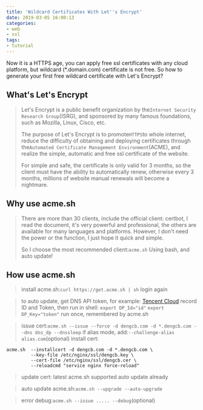 ```yaml
---
title: 'Wildcard Certificates With Let''s Encrypt'
date: 2019-03-05 16:00:13
categories:
- web
- ssl
tags:
- tutorial
---
```

Now it is a HTTPS age, you can apply free ssl certificates with any cloud platform, but wildcard (*.domain.com) certificate is not free. So how to generate your first free wildcard certificate with Let's Encrypt?

<!--more-->

## What's Let's Encrypt
> Let's Encrypt is a public benefit organization by the`Internet Security Research Group`(ISRG), and sponsored by many famous foundations, such as Mozilla, Linux, Cisco, etc.
> 
> The purpose of Let's Encrypt is to promote`HTTPS`to whole internet, reduce the difficulty of obtaining and deploying certificates through the`Automated Certificate Management Environment`(ACME), and realize the simple, automatic and free ssl certificate of the website.
> 
> For simple and safe, the certificate is only valid for 3 months, so the client must have the ability to automatically renew, otherwise every 3 months, millions of website manual renewals will become a nightmare.

## Why use acme.sh
> There are more than 30 clients, include the official client: certbot, I read the document, it's very powerful and professional, the others are available for many languages and platforms. However, I don't need the power or the function, I just hope it quick and simple.
>
> So I choose the most recommended client:`acme.sh`
> Using bash, and auto update!

## How use acme.sh
> install acme.sh:`curl https://get.acme.sh | sh`
> login again

> to auto update, get DNS API token,  for example: [Tencent Cloud](https://www.dnspod.cn/console/user/security)
> record ID and Token, then run in shell:
> `export DP_Id="id"`
> `export DP_Key="token"`
> run once, remembered by acme.sh

> issue cert:`acme.sh --issue --force -d dengcb.com -d *.dengcb.com --dns dns_dp --dnssleep`
> if alias mode, add:`--challenge-alias alias.com`(optional)
> install cert:

```
acme.sh  --installcert -d dengcb.com -d *.dengcb.com \
         --key-file /etc/nginx/ssl/dengcb.key \
         --cert-file /etc/nginx/ssl/dengcb.cer \
         --reloadcmd "service nginx force-reload"
```

> update cert: latest acme.sh supported auto update already

> auto update acme.sh:`acme.sh --upgrade --auto-upgrade`

> error debug:`acme.sh --issue ..... --debug`(optional)